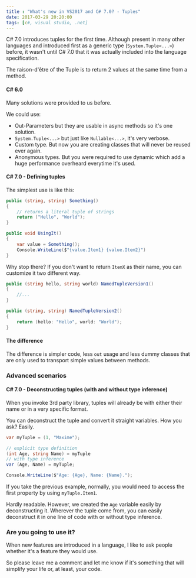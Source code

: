 ```yaml
---
title : "What's new in VS2017 and C# 7.0? - Tuples"
date: 2017-03-29 20:20:00
tags: [c#, visual studio, .net]
---
```


C# 7.0 introduces tuples for the first time. Although present in many other languages and introduced first as a generic type (`System.Tuple<...>`) before, it wasn't until C# 7.0 that it was actually included into the language specification.

The raison-d'être of the Tuple is to return 2 values at the same time from a method.

#### C# 6.0

Many solutions were provided to us before.

We could use:
* Out-Parameters but they are usable in async methods so it's one solution.
* `System.Tuple<...>` but just like `Nullable<...>`, it's very verbose.
* Custom type. But now you are creating classes that will never be reused ever again.
* Anonymous types. But you were required to use dynamic which add a huge performance overheard everytime it's used.

#### C# 7.0 - Defining tuples

The simplest use is like this:

```csharp
public (string, string) Something()
{
    // returns a literal tuple of strings
    return ("Hello", "World");
}

public void UsingIt()
{
    var value = Something();
    Console.WriteLine($"{value.Item1} {value.Item2}")
}
```

Why stop there? If you don't want to return `ItemX` as their name, you can customize it two different way.

```csharp
public (string hello, string world) NamedTupleVersion1()
{
    //...
}

public (string, string) NamedTupleVersion2()
{
    return (hello: "Hello", world: "World");
}
```


#### The difference

The difference is simpler code, less `out` usage and less dummy classes that are only used to transport simple values between methods.

### Advanced scenarios

#### C# 7.0 - Deconstructing tuples (with and without type inference)

When you invoke 3rd party library, tuples will already be with either their name or in a very specific format.

You can deconstruct the tuple and convert it straight variables. How you ask? Easily.

```csharp
var myTuple = (1, "Maxime");

// explicit type definition
(int Age, string Name) = myTuple
// with type inference
var (Age, Name) = myTuple;

Console.WriteLine($"Age: {Age}, Name: {Name}.");
```

If you take the previous example, normally, you would need to access the first property by using `myTuple.Item1`.

Hardly readable. However, we created the `Age` variable easily by deconstructing it. Wherever the tuple come from, you can easily deconstruct it in one line of code with or without type inference.

### Are you going to use it?

When new features are introduced in a language, I like to ask people whether it's a feature they would use.

So please leave me a comment and let me know if it's something that will simplify your life or, at least, your code.
